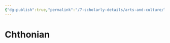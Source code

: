 ```yaml
---
{"dg-publish":true,"permalink":"/7-scholarly-details/arts-and-culture/languages/chthonian/","noteIcon":""}
---
```


# Chthonian
